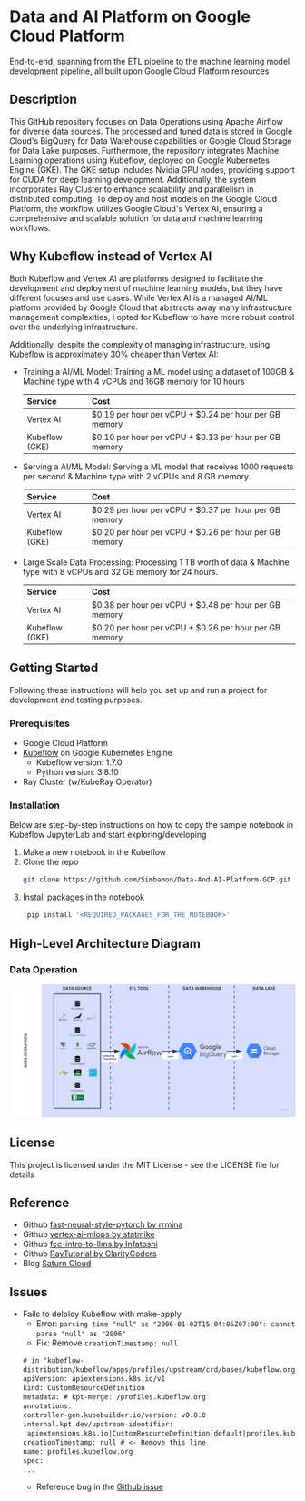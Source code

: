 # Data and AI Platform on Google Cloud Platform

End-to-end, spanning from the ETL pipeline to the machine learning model development pipeline, all built upon Google Cloud Platform resources

## Description

This GitHub repository focuses on Data Operations using Apache Airflow for diverse data sources. The processed and tuned data is stored in Google Cloud's BigQuery for Data Warehouse capabilities or Google Cloud Storage for Data Lake purposes. Furthermore, the repository integrates Machine Learning operations using Kubeflow, deployed on Google Kubernetes Engine (GKE). The GKE setup includes Nvidia GPU nodes, providing support for CUDA for deep learning development. Additionally, the system incorporates Ray Cluster to enhance scalability and parallelism in distributed computing. To deploy and host models on the Google Cloud Platform, the workflow utilizes Google Cloud's Vertex AI, ensuring a comprehensive and scalable solution for data and machine learning workflows.

## Why Kubeflow instead of Vertex AI

Both Kubeflow and Vertex AI are platforms designed to facilitate the development and deployment of machine learning models, but they have different focuses and use cases. While Vertex AI is a managed AI/ML platform provided by Google Cloud that abstracts away many infrastructure management complexities, I opted for Kubeflow to have more robust control over the underlying infrastructure.

Additionally, despite the complexity of managing infrastructure, using Kubeflow is approximately 30% cheaper than Vertex AI:
- Training a AI/ML Model: Training a ML model using a dataset of 100GB & Machine type with 4 vCPUs and 16GB memory for 10 hours

   | Service | Cost |
   | --- | --- |
   | Vertex AI | $0.19 per hour per vCPU + $0.24 per hour per GB memory|
   | Kubeflow (GKE) | $0.10 per hour per vCPU + $0.13 per hour per GB memory|

- Serving a AI/ML Model: Serving a ML model that receives 1000 requests per second & Machine type with 2 vCPUs and 8 GB memory.

   | Service | Cost |
   | --- | --- |
   | Vertex AI | $0.29 per hour per vCPU + $0.37 per hour per GB memory|
   | Kubeflow (GKE) | $0.20 per hour per vCPU + $0.26 per hour per GB memory|

- Large Scale Data Processing: Processing 1 TB worth of data & Machine type with 8 vCPUs and 32 GB memory for 24 hours.

   | Service | Cost |
   | --- | --- |
   | Vertex AI | $0.38 per hour per vCPU + $0.48 per hour per GB memory|
   | Kubeflow (GKE) | $0.20 per hour per vCPU + $0.26 per hour per GB memory|

## Getting Started

Following these instructions will help you set up and run a project for development and testing purposes. 

### Prerequisites

* Google Cloud Platform
* [Kubeflow](https://github.com/googlecloudplatform/kubeflow-distribution) on Google Kubernetes Engine
    - Kubeflow version: 1.7.0
    - Python version: 3.8.10
* Ray Cluster (w/KubeRay Operator)

### Installation

Below are step-by-step instructions on how to copy the sample notebook in Kubeflow JupyterLab and start exploring/developing

1. Make a new notebook in the Kubeflow
2. Clone the repo
   ```sh
   git clone https://github.com/Simbamon/Data-And-AI-Platform-GCP.git
   ```
3. Install packages in the notebook
   ```sh
   !pip install '<REQUIRED_PACKAGES_FOR_THE_NOTEBOOK>'
   ```

## High-Level Architecture Diagram
### Data Operation
![DataOps](./images/dataops-flowchart.jpg)

## License

This project is licensed under the MIT License - see the LICENSE file for details

## Reference

* Github [fast-neural-style-pytorch by rrmina](https://github.com/rrmina/fast-neural-style-pytorch)
* Github [vertex-ai-mlops by statmike](https://github.com/statmike/vertex-ai-mlops)
* Github [fcc-intro-to-llms by Infatoshi](https://github.com/Infatoshi/fcc-intro-to-llms)
* Github [RayTutorial by ClarityCoders](https://github.com/ClarityCoders/RayTutorial/tree/master)
* Blog [Saturn Cloud](https://saturncloud.io/blog/getting-started-with-ray-clusters/)

## Issues

* Fails to delploy Kubeflow with make-apply
   - Error: `parsing time "null" as "2006-01-02T15:04:05Z07:00": cannot parse "null" as "2006"`
   - Fix: Remove `creationTimestamp: null`
   ```
   # in "kubeflow-distribution/kubeflow/apps/profiles/upstream/crd/bases/kubeflow.org_profiles.yaml"
   apiVersion: apiextensions.k8s.io/v1
   kind: CustomResourceDefinition
   metadata: # kpt-merge: /profiles.kubeflow.org
   annotations:
   controller-gen.kubebuilder.io/version: v0.8.0
   internal.kpt.dev/upstream-identifier: 'apiextensions.k8s.io|CustomResourceDefinition|default|profiles.kubeflow.org'
   creationTimestamp: null # <- Remove this line
   name: profiles.kubeflow.org
   spec:
   ...
   ```
   - Reference bug in the [Github issue](https://github.com/kubeflow/kubeflow/issues/7041)
